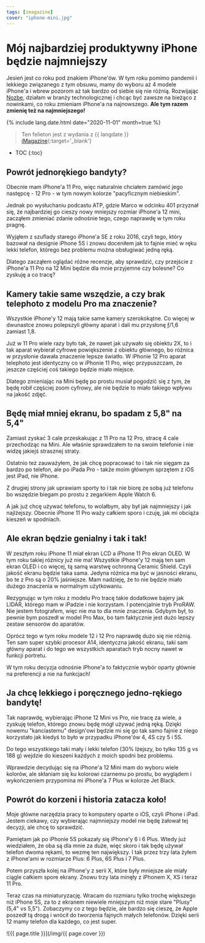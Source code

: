 ```yaml
---
tags: [imagazine]
cover: "iphone-mini.jpg"
---
```


# Mój najbardziej produktywny iPhone będzie najmniejszy

Jesień jest co roku pod znakiem iPhone'ów. W tym roku pomimo pandemii i lekkiego związanego z tym obsuwu, mamy do wyboru aż 4 modele iPhone'a i wbrew pozorom aż tak bardzo od siebie się nie różnią. Rozwijając [Nozbe][n], działam w branży technologicznej i chcąc być zawsze na bieżąco z nowinkami, co roku zmieniam iPhone'a na najnowszego. **Ale tym razem zmienię też na najmniejszego!**

<!--More-->

{% include lang.date.html date="2020-11-01" month=true %}

> Ten felieton jest z wydania z {{ langdate }} [iMagazine](https://imagazine.pl){:target='_blank'}

* TOC
{:toc}

## Powrót jednorękiego bandyty?

Obecnie mam iPhone'a 11 Pro, więc naturalnie chciałem zamówić jego następcę - 12 Pro - w tym nowym kolorze "pacyficznym niebieskim".

Jednak po wysłuchaniu podcastu ATP, gdzie Marco w odcinku 401 przyznał się, że najbardziej go cieszy nowy mniejszy rozmiar iPhone'a 12 mini, zacząłem zmieniać zdanie odnośnie tego, czego naprawdę w tym roku pragnę.

Wyjąłem z szuflady starego iPhone'a SE z roku 2016, czyli tego, który bazował na designie iPhone 5S i znowu doceniłem jak to fajnie mieć w ręku lekki telefon, którego bez problemu można obsługiwać jedną ręką.

Dlatego zacząłem oglądać różne recenzje, aby sprawdzić, czy przejście z iPhone'a 11 Pro na 12 Mini będzie dla mnie przyjemne czy bolesne? Co zyskuję a co tracę?

## Kamery takie same wszędzie, a czy brak telephoto z modelu Pro ma znaczenie?

Wszystkie iPhone'y 12 mają takie same kamery szerokokątne. Co więcej w dwunastce znowu polepszyli główny aparat i dali mu przysłonę ƒ/1,6 zamiast 1,8.

Już w 11 Pro wiele razy było tak, że nawet jak używało się obiektu 2X, to i tak aparat wybierał cyfrowe powiększenie z obiektu głównego, bo różnica w przysłonie dawała znaczenie lepsze światło. W iPhonie 12 Pro aparat telephoto jest identyczny co w iPhonie 11 Pro, więc przypuszczam, że jeszcze częściej coś takiego będzie miało miejsce.

Dlatego zmieniając na Mini będę po prostu musiał pogodzić się z tym, że będę robił częściej zoom cyfrowy, ale nie będzie to miało takiego wpływu na jakość zdjęć.

## Będę miał mniej ekranu, bo spadam z 5,8" na 5,4"

Zamiast zyskać 3 cale przeskakując z 11 Pro na 12 Pro, stracę 4 cale przechodząc na Mini. Ale właśnie sprawdzałem to na swoim telefonie i nie widzę jakiejś strasznej straty.

Ostatnio też zauważyłem, że jak chcę popracować to i tak nie sięgam za bardzo po telefon, ale po iPada Pro - także moim głównym sprzętem z iOS jest iPad, nie iPhone.

Z drugiej strony jak uprawiam sporty to i tak nie biorę ze sobą już telefonu bo wszędzie biegam po prostu z zegarkiem Apple Watch 6.

A jak już chcę używać telefonu, to wolałbym, aby był jak najmniejszy i jak najlżejszy. Obecnie iPhone 11 Pro waży całkiem sporo i czuję, jak mi obciąża kieszeń w spodniach.

## Ale ekran będzie genialny i tak i tak!

W zeszłym roku iPhone 11 miał ekran LCD a iPhone 11 Pro ekran OLED. W tym roku takiej różnicy już nie ma! Wszystkie iPhone'y 12 mają ten sam ekran OLED i co więcej, tą samą warstwę ochronną Ceramic Shield. Czyli jakość ekranu będzie taka sama. Jedyna różnica ma być w jasności ekranu, bo te z Pro są o 20% jaśniejsze. Mam nadzieję, że to nie będzie miało dużego znaczenia w normalnym użytkowaniu.

Rezygnując w tym roku z modelu Pro tracę takie dodatkowe bajery jak LIDAR, którego mam w iPadzie i nie korzystam. I potencjalnie tryb ProRAW. Nie jestem fotografem, więc nie ma to dla mnie znaczenia. Gdybym był, to pewnie bym poszedł w model Pro Max, bo tam faktycznie jest dużo lepszy zestaw sensorów do aparatów.

Oprócz tego w tym roku modele 12 i 12 Pro naprawdę dużo się nie różnią. Ten sam super szybki procesor A14, identyczna jakość ekranu, taki sam główny aparat i do tego we wszystkich aparatach tryb nocny nawet w funkcji portretu.

W tym roku decyzja odnośnie iPhone'a to faktycznie wybór oparty głównie na preferencji a nie na funkcjach!

## Ja chcę lekkiego i poręcznego jedno-rękiego bandytę!

Tak naprawdę, wybierając iPhone 12 Mini vs Pro, nie tracę za wiele, a zyskuję telefon, którego znowu będę mógł używać jedną ręką. Dzięki nowemu "kanciastemu" design'owi będzie mi się go tak samo fajnie z niego korzystało jak kiedyś to było w przypadku iPhone'ów 4, 4S czy 5 i 5S.

Do tego wszystkiego taki mały i lekki telefon (30% lżejszy, bo tylko 135 g vs 188 g) wejdzie do kieszeni każdych z moich spodni bez problemu.

Wprawdzie decydując się na iPhone'a 12 Mini mam do wyboru wiele kolorów, ale skłaniam się ku kolorowi czarnemu po prostu, bo wyglądem i wykończeniem przypomina mi iPhone'a 7 Plus w kolorze Jet Black.

## Powrót do korzeni i historia zatacza koło!

Moje główne narzędzia pracy to komputery oparte o iOS, czyli iPhone i iPad. Jestem ciekawy, czy wybierając najmniejszy model nie będę żałował tej decyzji, ale chcę to sprawdzić.

Pamiętam jak po iPhonie 5S pokazały się iPhone'y 6 i 6 Plus. Wtedy już wiedziałem, że oba są dla mnie za duże, więc skoro i tak będę używał telefon dwoma rękami, to wezmę ten największy. I tak przez trzy lata żyłem z iPhone'ami w rozmiarze Plus: 6 Plus, 6S Plus i 7 Plus.

Potem przyszła kolej na iPhone'y z serii X, które były mniejsze ale miały ciągle całkiem spore ekrany. Znowu trzy lata minęły z iPhonem X, XS i teraz 11 Pro.

Teraz czas na miniaturyzację. Wracam do rozmiaru tylko trochę większego niż iPhone 5S, za to z ekranem niewiele mniejszym niż moje stare "Plusy" (5,4" vs 5,5"). Zobaczymy co z tego będzie, ale bardzo się cieszę, że Apple poszedł tą drogą i wrócił do tworzenia fajnych małych telefonów. Dzięki serii 12 mamy telefon dla każdego, co jest super.


![{{ page.title }}](/img/{{ page.cover }})

[n]: https://nozbe.com/pl/?a=mike